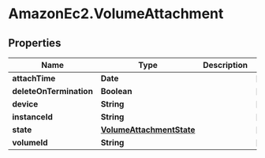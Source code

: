 # AmazonEc2.VolumeAttachment

## Properties

Name | Type | Description | Notes
------------ | ------------- | ------------- | -------------
**attachTime** | **Date** |  | [optional] 
**deleteOnTermination** | **Boolean** |  | [optional] 
**device** | **String** |  | [optional] 
**instanceId** | **String** |  | [optional] 
**state** | [**VolumeAttachmentState**](VolumeAttachmentState.md) |  | [optional] 
**volumeId** | **String** |  | [optional] 


